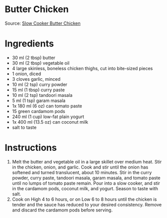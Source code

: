 # Butter Chicken

Source: [Slow Cooker Butter Chicken](http://allrecipes.com/recipe/174543/slow-cooker-butter-chicken/)

# Ingredients
* 30 ml (2 tbsp) butter
* 30 ml (2 tbsp) vegetable oil
* 4 large skinless, boneless chicken thighs, cut into bite-sized pieces
* 1 onion, diced
* 3 cloves garlic, minced
* 10 ml (2 tsp) curry powder
* 15 ml (1 tbsp) curry paste
* 10 ml (2 tsp) tandoori masala
* 5 ml (1 tsp) garam masala
* 1x 180 ml (6 oz) can tomato paste
* 15 green cardamom pods
* 240 ml (1 cup) low-fat plain yogurt
* 1x 400 ml (13.5 oz) can coconut milk
* salt to taste

# Instructions
1. Melt the butter and vegetable oil in a large skillet over medium heat. Stir in the chicken, onion, and garlic. Cook and stir until the onion has softened and turned translucent, about 10 minutes. Stir in the curry powder, curry paste, tandoori masala, garam masala, and tomato paste until no lumps of tomato paste remain. Pour into a slow cooker, and stir in the cardamom pods, coconut milk, and yogurt. Season to taste with salt.
2. Cook on High 4 to 6 hours, or on Low 6 to 8 hours until the chicken is tender and the sauce has reduced to your desired consistency. Remove and discard the cardamom pods before serving.
